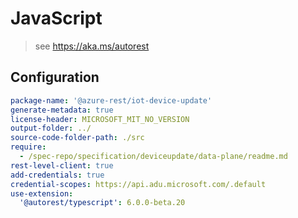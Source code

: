 # JavaScript

> see https://aka.ms/autorest

## Configuration

```yaml
package-name: '@azure-rest/iot-device-update'
generate-metadata: true
license-header: MICROSOFT_MIT_NO_VERSION
output-folder: ../
source-code-folder-path: ./src
require:
  - /spec-repo/specification/deviceupdate/data-plane/readme.md
rest-level-client: true
add-credentials: true
credential-scopes: https://api.adu.microsoft.com/.default
use-extension:
  '@autorest/typescript': 6.0.0-beta.20

```  
